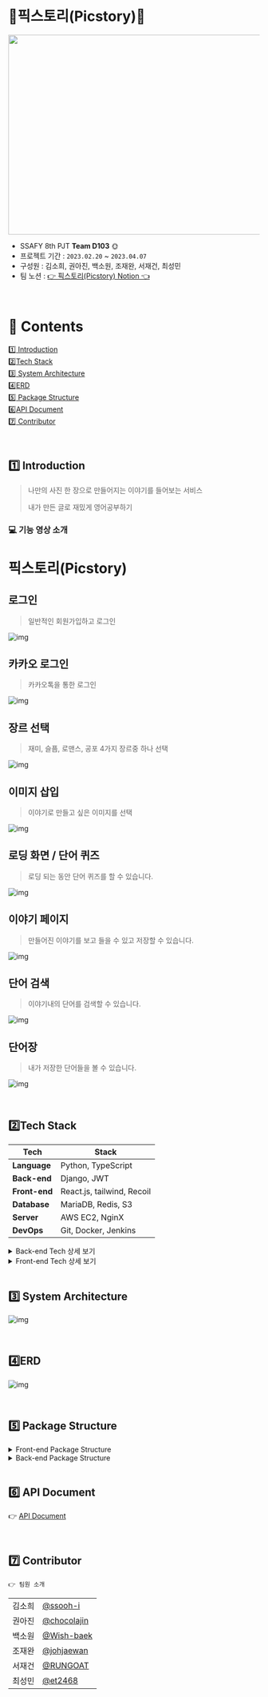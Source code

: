 # ​🧡픽스토리(Picstory)🧡

<img src="./image/main.gif" width="700" height="400">


- SSAFY 8th PJT **Team D103**​ 🌞
- 프로젝트 기간 : `2023.02.20` ~ `2023.04.07`
- 구성원 : 김소희, 권아진, 백소원, 조재완, 서재건, 최성민  
- 팀 노션 : <a href="" target="_blank">👉 픽스토리(Picstory) Notion 👈</a>

<br>

# 📌 ​Contents

[:one: Introduction](#one-introduction)<br>
[:two:​ Tech Stack](#two-tech-stack)<br>
[:three:​ System Architecture](#three-system-architecture)<br>
[:four:​ ERD](#four-erd)<br>
[:five:​ Package Structure](#five-package-structure)<br>
[:six:​ API Document](#six-api-document)<br>
[:seven:​ Contributor](#seven-contributor)<br>


<br>

## ​:one: Introduction
> 나만의 사진 한 장으로 만들어지는 이야기를 들어보는 서비스
> 
> 내가 만든 글로 재밌게 영어공부하기

### 💻 기능 영상 소개

# 픽스토리(Picstory)

## 로그인
> 일반적인 회원가입하고 로그인

![img](./image/일반-로그인.gif)

## 카카오 로그인
> 카카오톡을 통한 로그인

![img](./image/카카오-로그인_처음_.gif)

## 장르 선택
> 재미, 슬픔, 로맨스, 공포 4가지 장르중 하나 선택

![img](./image/장르-선택.gif)

## 이미지 삽입
> 이야기로 만들고 싶은 이미지를 선택

![img](./image/이미지-선택.gif)

## 로딩 화면 / 단어 퀴즈
> 로딩 되는 동안 단어 퀴즈를 할 수 있습니다.

![img](./image/단어-퀴즈.gif)

## 이야기 페이지
> 만들어진 이야기를 보고 들을 수 있고 저장할 수 있습니다.

![img](./image/저장-서재.gif)

## 단어 검색
> 이야기내의 단어를 검색할 수 있습니다.

![img](./image/단어-검색.gif)

## 단어장
> 내가 저장한 단어들을 볼 수 있습니다.

![img](./image/단어장.gif)




<br>

## ​:two:​ Tech Stack
| Tech         | Stack                                  |
| ------------ | -------------------------------------- |
| **Language** | Python, TypeScript                       |
| **Back-end**  | Django, JWT |
| **Front-end** | React.js, tailwind, Recoil                  |
| **Database** | MariaDB, Redis, S3                                |
| **Server**   | AWS EC2, NginX                         |
| **DevOps**   | Git, Docker, Jenkins                            |

<details>
<summary>Back-end Tech 상세 보기</summary>
<div markdown="1">

  <br>

```
- Python: 3.9.13
- Django: 3.2.13
- MariaDB: 10.3.23
- Redis: 5.0.7
- Docker: 23.0.1
- Jenkins: 2.387.1
- nginx: 1.18.0
```
</div>
</details>

<details>
<summary>Front-end Tech 상세 보기</summary>
<div markdown="1">

  <br>

```
- node.js: 18.14.2
- npm: 9.6.0
- react: 18.2.0
- Typescript: 4.9.5
- recoil: 0.7.7
- tailwind: 3.2.7
```
</div>
</details>

<br>


## :three:​ System Architecture

![img](./image/system_architecture.png)


<br>


## :four:​ ERD

![img](./image/erd.png)



<br>


## :five: Package Structure

<details>
<summary>Front-end Package Structure</summary>
<div markdown="1">

```
📂FRONTEND
│  └─📂src
│       └─📂api
│       └─📂assets
│            └─📂audio
│            └─📂css
│            └─📂js
│            └─📂components
│                 └─📂main
│                 └─📂storyCreate
│                 └─📂storyResult
│                 └─📂user
│            └─📂pages
│            └─📂routes
│            └─📂types
```

</div>
</details>

<details>
<summary>Back-end Package Structure</summary>
<div markdown="1">

```
📂BACKEND
│  .env
│  .gitignore
│  Dockerfile
│  manage.py
│  README.md
│  requirements.txt
│      
├─📂accounts
│  │  admin.py
│  │  apps.py
│  │  models.py
│  │  serializers.py
│  │  tests.py
│  │  urls.py
│  │  views.py
│  │  __init__.py
│  │  
│  └─📂migrations
│       │  0001_initial.py
│       └─__init__.py
│          
├─📂config
│  │  asgi.py
│  │  settings.py
│  │  urls.py
│  │  wsgi.py
│  └─__init__.py
│          
├─📂media
│  └─📂audio
│          
├─📂middleware
│  └─custom_middleware.py
│          
├─📂story
│  │  admin.py
│  │  apps.py
│  │  models.py
│  │  serializers.py
│  │  tests.py
│  │  tts_test.py
│  │  urls.py
│  │  views.py
│  │  __init__.py
│  │  
│  └─📂migrations
│       │  0001_initial.py
│       └─__init__.py
│          
└─📂vocabulary
    │  admin.py
    │  apps.py
    │  models.py
    │  serializers.py
    │  tests.py
    │  urls.py
    │  views.py
    │  __init__.py
    │  
    └─📂migrations
         │  0001_initial.py
         └─__init__.py
```

</div>
</details>

<br>

## :six: API Document

:point_right: [API Document](https://documenter.getpostman.com/view/26196793/2s93RZKpFR)

<br>

## :seven:​ Contributor

```
👉 팀원 소개
```

<table class="tg">
<tbody>
    <tr>
        <td>김소희</td>
        <td><a href="https://github.com/ssooh-i">@ssooh-i</a></td>
    </tr>
    <tr>
        <td>권아진</td>
        <td><a href="https://github.com/chocolajin">@chocolajin</a></td>
    </tr>
    <tr>
        <td>백소원</td>
        <td><a href="https://github.com/Wish-baek">@Wish-baek</a></td>
    </tr>
    <tr>
        <td>조재완</td>
        <td><a href="https://github.com/johjaewan">@johjaewan</a></td>
    </tr>
    <tr>
        <td>서재건</td>
        <td><a href="https://github.com/RUNGOAT">@RUNGOAT</a></td>
    </tr>
    <tr>
        <td>최성민</td>
        <td><a href="https://github.com/et2468">@et2468</a></td>
    </tr>
</tbody>
</table>


